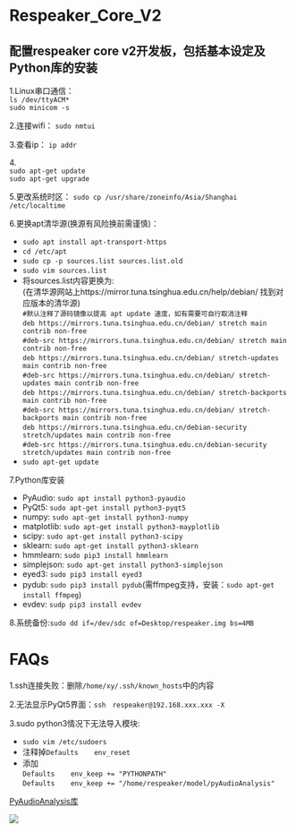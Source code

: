# Respeaker_Core_V2
配置respeaker core v2开发板，包括基本设定及Python库的安装
----------------------------------------------------
1.Linux串口通信：<br>
 `ls /dev/ttyACM*`<br>
 `sudo minicom -s`

2.连接wifi： `sudo nmtui`

3.查看ip： `ip addr`

4.<br>`sudo apt-get update`<br> `sudo apt-get upgrade`

5.更改系统时区： `sudo cp /usr/share/zoneinfo/Asia/Shanghai /etc/localtime`

6.更换apt清华源(换源有风险换前需谨慎)：<br>
  * `sudo apt install apt-transport-https`<br>
  * `cd /etc/apt`<br>
  * `sudo cp -p sources.list sources.list.old`<br>
  * `sudo vim sources.list`<br>
  * 将sources.list内容更换为:<br>
  (在清华源网站上https://mirror.tuna.tsinghua.edu.cn/help/debian/ 找到对应版本的清华源)<br>
   `#默认注释了源码镜像以提高 apt update 速度，如有需要可自行取消注释`<br>
   `deb https://mirrors.tuna.tsinghua.edu.cn/debian/ stretch main contrib non-free`<br>
   `#deb-src https://mirrors.tuna.tsinghua.edu.cn/debian/ stretch main contrib non-free`<br>
   `deb https://mirrors.tuna.tsinghua.edu.cn/debian/ stretch-updates main contrib non-free`<br>
   `#deb-src https://mirrors.tuna.tsinghua.edu.cn/debian/ stretch-updates main contrib non-free`<br>
   `deb https://mirrors.tuna.tsinghua.edu.cn/debian/ stretch-backports main contrib non-free`<br>
   `#deb-src https://mirrors.tuna.tsinghua.edu.cn/debian/ stretch-backports main contrib non-free`<br>
   `deb https://mirrors.tuna.tsinghua.edu.cn/debian-security stretch/updates main contrib non-free`<br>
   `#deb-src https://mirrors.tuna.tsinghua.edu.cn/debian-security stretch/updates main contrib non-free`<br>
  * `sudo apt-get update`<br>

7.Python库安装
  * PyAudio: `sudo apt install python3-pyaudio`<br>
  * PyQt5: `sudo apt-get install python3-pyqt5`<br>
  * numpy: `sudo apt-get install python3-numpy`<br>
  * matplotlib: `sudo apt-get install python3-mayplotlib`<br>
  * scipy: `sudo apt-get install python3-scipy`<br>
  * sklearn: `sudo apt-get install python3-sklearn`<br>
  * hmmlearn: `sudo pip3 install hmmlearn`<br>
  * simplejson: `sudo apt-get install python3-simplejson`<br>
  * eyed3: `sudo pip3 install eyed3`<br>
  * pydub: `sudo pip3 install pydub`(需ffmpeg支持，安装：`sudo apt-get install ffmpeg`) <br>
  * evdev: `sudp pip3 install evdev`<br>

8.系统备份:`sudo dd if=/dev/sdc of=Desktop/respeaker.img bs=4MB`<br>

# FAQs
1.ssh连接失败：删除`/home/xy/.ssh/known_hosts`中的内容

2.无法显示PyQt5界面：`ssh　respeaker@192.168.xxx.xxx -X`

3.sudo python3情况下无法导入模块:<br>
  * `sudo vim /etc/sudoers`<br>
  * 注释掉`Defaults    env_reset`<br>
  * 添加<br>
  `Defaults    env_keep += "PYTHONPATH"`<br>
  `Defaults    env_keep += "/home/respeaker/model/pyAudioAnalysis"`<br>
 
[PyAudioAnalysis库](https://github.com/tyiannak/pyAudioAnalysis)

![](https://timgsa.baidu.com/timg?image&quality=80&size=b9999_10000&sec=1544368789184&di=062d69406e794ae6d836b7ca387a6563&imgtype=0&src=http%3A%2F%2Fimgsrc.baidu.com%2Fforum%2Fw%3D580%2Fsign%3D3d21336dfb039245a1b5e107b795a4a8%2F277603d3d539b600c41cca17ee50352ac45cb7fd.jpg)  
